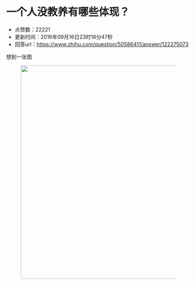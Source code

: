 # 一个人没教养有哪些体现？
- 点赞数：22221
- 更新时间：2016年09月16日23时18分47秒
- 回答url：https://www.zhihu.com/question/50586411/answer/122275073
<body>
 <p data-pid="vwQE3DfH">想到一张图</p>
 <figure>
  <img src="https://pica.zhimg.com/50/1109b8750feb4c8bceb4590d0970f370_720w.jpg?source=1940ef5c" data-rawwidth="580" data-rawheight="11410" data-original-token="1109b8750feb4c8bceb4590d0970f370" class="origin_image zh-lightbox-thumb" width="580" data-original="https://pic1.zhimg.com/1109b8750feb4c8bceb4590d0970f370_r.jpg?source=1940ef5c">
 </figure>
</body>